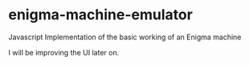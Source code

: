 # enigma-machine-emulator
Javascript Implementation of the basic working of an Enigma machine

I will be improving the UI later on.
